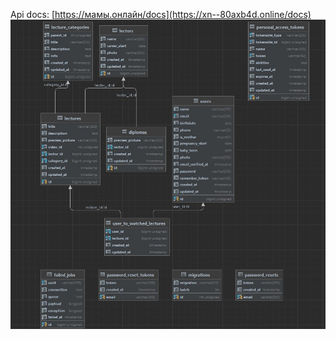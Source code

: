 Api docs: [https://мамы.онлайн/docs](https://xn--80axb4d.online/docs)
![demo-gif](/uml-diagram.jpg)
